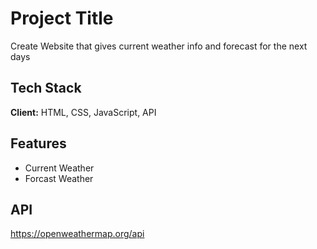 
# Project Title

Create Website that gives current weather info and forecast for the next days

## Tech Stack

**Client:** HTML, CSS, JavaScript, API

##

## Features

- Current Weather
- Forcast Weather

## API
https://openweathermap.org/api